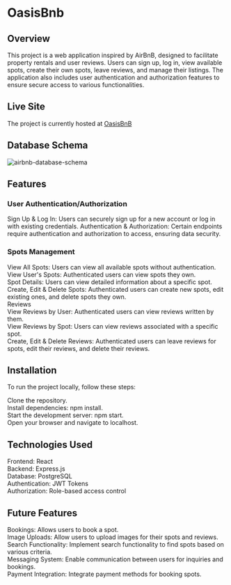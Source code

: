 # OasisBnb

## Overview
This project is a web application inspired by AirBnB, designed to facilitate property rentals and user reviews. Users can sign up, log in, view available spots, create their own spots, leave reviews, and manage their listings. The application also includes user authentication and authorization features to ensure secure access to various functionalities.

## Live Site
The project is currently hosted at [OasisBnB](https://api-bnb-project.onrender.com)  

## Database Schema
<!--!!START SILENT -->
![airbnb-database-schema]

[airbnb-database-schema]: https://appacademy-open-assets.s3.us-west-1.amazonaws.com/Modular-Curriculum/content/week-12/airbnb-db-schema.png
[airbnb-db-diagram-info]: https://appacademy-open-assets.s3.us-west-1.amazonaws.com/Modular-Curriculum/content/week-12/airbnb-db-diagram-info.txt
<!--!!END -->

## Features

### User Authentication/Authorization
Sign Up & Log In: Users can securely sign up for a new account or log in with existing credentials.
Authentication & Authorization: Certain endpoints require authentication and authorization to access, ensuring data security.

### Spots Management
View All Spots: Users can view all available spots without authentication.  
View User's Spots: Authenticated users can view spots they own.  
Spot Details: Users can view detailed information about a specific spot.  
Create, Edit & Delete Spots: Authenticated users can create new spots, edit existing ones, and delete spots they own.  
Reviews  
View Reviews by User: Authenticated users can view reviews written by them.  
View Reviews by Spot: Users can view reviews associated with a specific spot.  
Create, Edit & Delete Reviews: Authenticated users can leave reviews for spots, edit their reviews, and delete their reviews.  


## Installation
To run the project locally, follow these steps:  

Clone the repository.  
Install dependencies: npm install.  
Start the development server: npm start.  
Open your browser and navigate to localhost.  

## Technologies Used
Frontend: React  
Backend: Express.js  
Database: PostgreSQL  
Authentication: JWT Tokens  
Authorization: Role-based access control  

## Future Features
Bookings: Allows users to book a spot.   
Image Uploads: Allow users to upload images for their spots and reviews.  
Search Functionality: Implement search functionality to find spots based on various criteria.  
Messaging System: Enable communication between users for inquiries and bookings.  
Payment Integration: Integrate payment methods for booking spots.  

